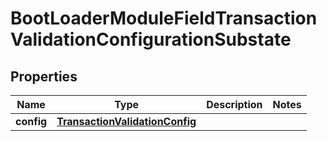 

# BootLoaderModuleFieldTransactionValidationConfigurationSubstate


## Properties

| Name | Type | Description | Notes |
|------------ | ------------- | ------------- | -------------|
|**config** | [**TransactionValidationConfig**](TransactionValidationConfig.md) |  |  |



